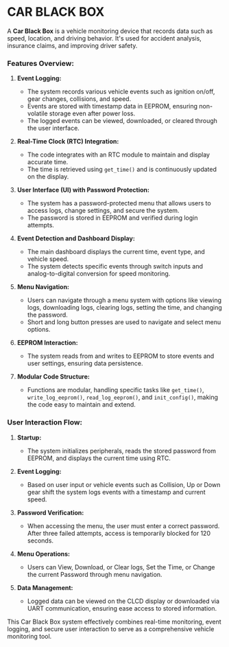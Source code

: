 # CAR BLACK BOX

A **Car Black Box** is a vehicle monitoring device that records data such as speed, location, and driving behavior. It's used for accident analysis, insurance claims, and improving driver safety.

### Features Overview:

1. **Event Logging:**
   - The system records various vehicle events such as ignition on/off, gear changes, collisions, and speed.
   - Events are stored with timestamp data in EEPROM, ensuring non-volatile storage even after power loss.
   - The logged events can be viewed, downloaded, or cleared through the user interface.

2. **Real-Time Clock (RTC) Integration:**
   - The code integrates with an RTC module to maintain and display accurate time.
   - The time is retrieved using `get_time()` and is continuously updated on the display.

3. **User Interface (UI) with Password Protection:**
   - The system has a password-protected menu that allows users to access logs, change settings, and secure the system.
   - The password is stored in EEPROM and verified during login attempts.

4. **Event Detection and Dashboard Display:**
   - The main dashboard displays the current time, event type, and vehicle speed.
   - The system detects specific events through switch inputs and analog-to-digital conversion for speed monitoring.

5. **Menu Navigation:**
   - Users can navigate through a menu system with options like viewing logs, downloading logs, clearing logs, setting the time, and changing the password.
   - Short and long button presses are used to navigate and select menu options.

6. **EEPROM Interaction:**
   - The system reads from and writes to EEPROM to store events and user settings, ensuring data persistence.

7. **Modular Code Structure:**
   - Functions are modular, handling specific tasks like `get_time()`, `write_log_eeprom()`, `read_log_eeprom()`, and `init_config()`, making the code easy to maintain and extend.

### User Interaction Flow:

1. **Startup:**
   - The system initializes peripherals, reads the stored password from EEPROM, and displays the current time using RTC.

2. **Event Logging:**
   - Based on user input or vehicle events such as Collision, Up or Down gear shift the system logs events with a timestamp and current speed.

3. **Password Verification:**
   - When accessing the menu, the user must enter a correct password. After three failed attempts, access is temporarily blocked for 120 seconds.

4. **Menu Operations:**
   - Users can View, Download, or Clear logs, Set the Time, or Change the current Password through menu navigation.

5. **Data Management:**
   - Logged data can be viewed on the CLCD display or downloaded via UART communication, ensuring ease access to stored information.

This Car Black Box system effectively combines real-time monitoring, event logging, and secure user interaction to serve as a comprehensive vehicle monitoring tool.
